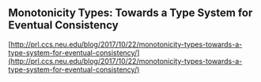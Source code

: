 ## Monotonicity Types: Towards a Type System for Eventual Consistency
  
  [http://prl.ccs.neu.edu/blog/2017/10/22/monotonicity-types-towards-a-type-system-for-eventual-consistency/](http://prl.ccs.neu.edu/blog/2017/10/22/monotonicity-types-towards-a-type-system-for-eventual-consistency/)